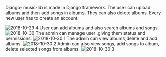 Django- music-lib is made in Django framework. The user can upload albums and then add songs in albums.
They can also delete albums. Every new user has to create an account.

![2018-10-29 4](https://user-images.githubusercontent.com/21220767/47664452-1c061100-dbc5-11e8-871f-7386b9e4068d.png)
User can add albums and also search albums and songs.
![2018-10-30](https://user-images.githubusercontent.com/21220767/47698438-58715580-dc35-11e8-8d4d-21e36c145424.png)
The admin can manage user ,giving them status and permissions.
![2018-10-30 1](https://user-images.githubusercontent.com/21220767/47699392-c0756b00-dc38-11e8-9173-8293ad8ed6a4.png)
The admin can view albums,delete and add albums.
![2018-10-30 2](https://user-images.githubusercontent.com/21220767/47699522-26fa8900-dc39-11e8-9922-4a9478c17572.png)
Admin can also view songs, add songs to album, delete selected songs from albums.
![2018-10-30 3](https://user-images.githubusercontent.com/21220767/47699765-00891d80-dc3a-11e8-9cd4-b954013d9ac1.png)
